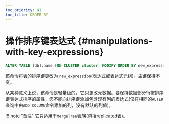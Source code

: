 ```yaml
---
toc_priority: 41
toc_title: ORDER BY
---
```


# 操作排序键表达式 {#manipulations-with-key-expressions}

```sql
ALTER TABLE [db].name [ON CLUSTER cluster] MODIFY ORDER BY new_expression
```
该命令将表的[排序键](../../../engines/table-engines/mergetree-family/mergetree.md)更改为 `new_expression`(表达式或表达式元组)。主键保持不变。

从某种意义上说，该命令是轻量级的，它只更改元数据。要保持数据部分行按排序键表达式排序的属性，您不能向排序键添加包含现有列的表达式(仅在相同的`ALTER`查询中由`ADD COLUMN`命令添加的列，没有默认的列值)。


!!! note "备注"
    它只适用于[`MergeTree`](../../../engines/table-engines/mergetree-family/mergetree.md)表族(包括[replicated](../../../engines/table-engines/mergetree-family/replication.md)表)。
